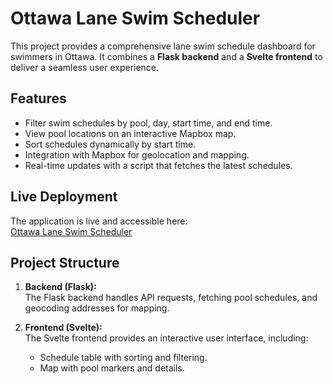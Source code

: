 # Ottawa Lane Swim Scheduler

This project provides a comprehensive lane swim schedule dashboard for swimmers in Ottawa. It combines a **Flask backend** and a **Svelte frontend** to deliver a seamless user experience.

## Features

- Filter swim schedules by pool, day, start time, and end time.
- View pool locations on an interactive Mapbox map.
- Sort schedules dynamically by start time.
- Integration with Mapbox for geolocation and mapping.
- Real-time updates with a script that fetches the latest schedules.

## Live Deployment

The application is live and accessible here:  
[Ottawa Lane Swim Scheduler](https://lane-swim-webapp.vercel.app/)

## Project Structure

1. **Backend (Flask):**  
   The Flask backend handles API requests, fetching pool schedules, and geocoding addresses for mapping.

2. **Frontend (Svelte):**  
   The Svelte frontend provides an interactive user interface, including:
   - Schedule table with sorting and filtering.
   - Map with pool markers and details.
